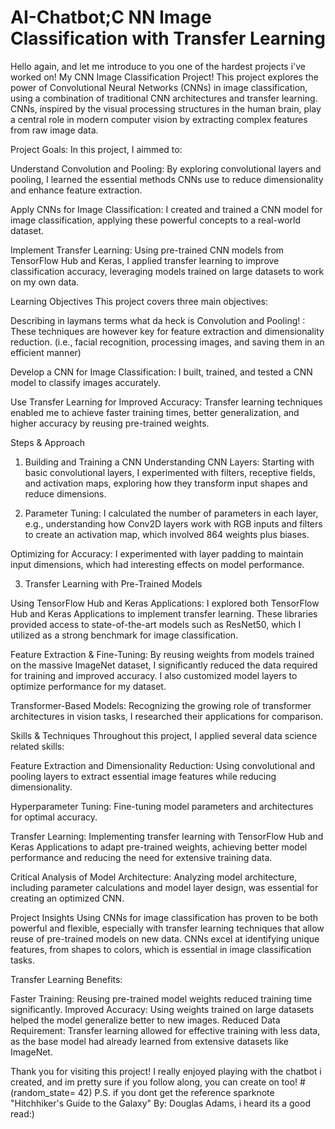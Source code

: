 # AI-Chatbot;C NN Image Classification with Transfer Learning
Hello again, and let me introduce to you one of the hardest projects i've worked on! My CNN Image Classification Project! This project explores the power of Convolutional Neural Networks (CNNs) in image classification, using a combination of traditional CNN architectures and transfer learning.
CNNs, inspired by the visual processing structures in the human brain, play a central role in modern computer vision by extracting complex features from raw image data.

Project Goals:
In this project, I aimmed to:

Understand Convolution and Pooling: By exploring convolutional layers and pooling, I learned the essential methods CNNs use to reduce dimensionality and enhance feature extraction.

Apply CNNs for Image Classification: I created and trained a CNN model for image classification, applying these powerful concepts to a real-world dataset.

Implement Transfer Learning: Using pre-trained CNN models from TensorFlow Hub and Keras, I applied transfer learning to improve classification accuracy, leveraging models trained on large datasets to work on my own data.


Learning Objectives
This project covers three main objectives:

Describing in laymans terms what da heck is Convolution and Pooling! : These techniques are however key for feature extraction and dimensionality reduction. (i.e., facial recognition, processing images, and saving them in an efficient manner)

Develop a CNN for Image Classification: I built, trained, and tested a CNN model to classify images accurately.

Use Transfer Learning for Improved Accuracy: Transfer learning techniques enabled me to achieve faster training times, better generalization, and higher accuracy by reusing pre-trained weights.

Steps & Approach
1. Building and Training a CNN
Understanding CNN Layers: Starting with basic convolutional layers, I experimented with filters, receptive fields, and activation maps, exploring how they transform input shapes and reduce dimensions.

2. Parameter Tuning: I calculated the number of parameters in each layer, e.g., understanding how Conv2D layers work with RGB inputs and filters to create an activation map, which involved 864 weights plus biases.

Optimizing for Accuracy: I experimented with layer padding to maintain input dimensions, which had interesting effects on model performance.

3. Transfer Learning with Pre-Trained Models

Using TensorFlow Hub and Keras Applications: I explored both TensorFlow Hub and Keras Applications to implement transfer learning. These libraries provided access to state-of-the-art models such as ResNet50, which I utilized as a strong benchmark for image classification.

Feature Extraction & Fine-Tuning: By reusing weights from models trained on the massive ImageNet dataset, I significantly reduced the data required for training and improved accuracy. I also customized model layers to optimize performance for my dataset.

Transformer-Based Models: Recognizing the growing role of transformer architectures in vision tasks, I researched their applications for comparison.


Skills & Techniques
Throughout this project, I applied several data science related skills:

Feature Extraction and Dimensionality Reduction: Using convolutional and pooling layers to extract essential image features while reducing dimensionality.

Hyperparameter Tuning: Fine-tuning model parameters and architectures for optimal accuracy.

Transfer Learning: Implementing transfer learning with TensorFlow Hub and Keras Applications to adapt pre-trained weights, achieving better model performance and reducing the need for extensive training data.

Critical Analysis of Model Architecture: Analyzing model architecture, including parameter calculations and model layer design, was essential for creating an optimized CNN.


Project Insights
Using CNNs for image classification has proven to be both powerful and flexible, especially with transfer learning techniques that allow reuse of pre-trained models on new data. CNNs excel at identifying unique features, from shapes to colors, which is essential in image classification tasks.

Transfer Learning Benefits:

Faster Training: Reusing pre-trained model weights reduced training time significantly.
Improved Accuracy: Using weights trained on large datasets helped the model generalize better to new images.
Reduced Data Requirement: Transfer learning allowed for effective training with less data, as the base model had already learned from extensive datasets like ImageNet.


Thank you for visiting this project! I really enjoyed playing with the chatbot i created, and im pretty sure if you follow along, you can create on too! #(random_state= 42)
P.S. if you dont get the reference  sparknote "Hitchhiker's Guide to the Galaxy" By: Douglas Adams, i heard its a good read:)
